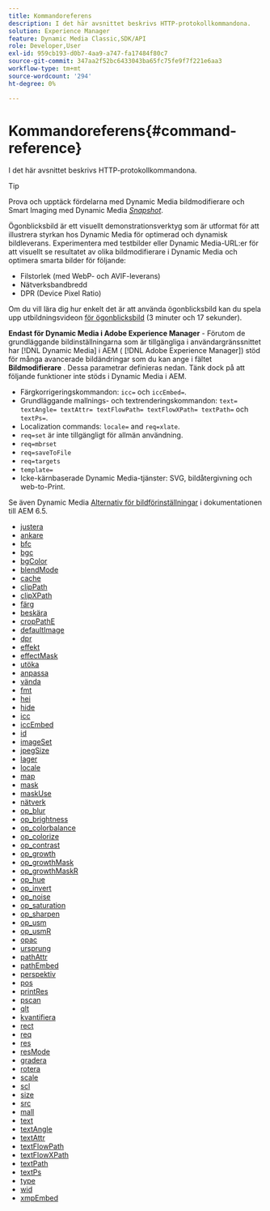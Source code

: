 ```yaml
---
title: Kommandoreferens
description: I det här avsnittet beskrivs HTTP-protokollkommandona.
solution: Experience Manager
feature: Dynamic Media Classic,SDK/API
role: Developer,User
exl-id: 959cb193-d0b7-4aa9-a747-fa17484f80c7
source-git-commit: 347aa2f52bc6433043ba65fc75fe9f7f221e6aa3
workflow-type: tm+mt
source-wordcount: '294'
ht-degree: 0%

---
```


# Kommandoreferens{#command-reference}

I det här avsnittet beskrivs HTTP-protokollkommandona.

>[!TIP]
>
>Prova och upptäck fördelarna med Dynamic Media bildmodifierare och Smart Imaging med Dynamic Media [_Snapshot_](https://snapshot.scene7.com/).
>
> Ögonblicksbild är ett visuellt demonstrationsverktyg som är utformat för att illustrera styrkan hos Dynamic Media för optimerad och dynamisk bildleverans. Experimentera med testbilder eller Dynamic Media-URL:er för att visuellt se resultatet av olika bildmodifierare i Dynamic Media och optimera smarta bilder för följande:
>* Filstorlek (med WebP- och AVIF-leverans)
>* Nätverksbandbredd
>* DPR (Device Pixel Ratio)
>
>Om du vill lära dig hur enkelt det är att använda ögonblicksbild kan du spela upp utbildningsvideon [för ögonblicksbild](https://experienceleague.adobe.com/docs/experience-manager-learn/assets/dynamic-media/images/dynamic-media-snapshot.html?lang=en) (3 minuter och 17 sekunder).


**Endast för Dynamic Media i Adobe Experience Manager** - Förutom de grundläggande bildinställningarna som är tillgängliga i användargränssnittet har [!DNL Dynamic Media] i AEM ( [!DNL Adobe Experience Manager]) stöd för många avancerade bildändringar som du kan ange i fältet **Bildmodifierare** . Dessa parametrar definieras nedan. Tänk dock på att följande funktioner inte stöds i Dynamic Media i AEM.

* Färgkorrigeringskommandon: `icc=` och `iccEmbed=`.
* Grundläggande mallnings- och textrenderingskommandon: `text= textAngle= textAttr= textFlowPath= textFlowXPath= textPath=` och `textPs=`.
* Localization commands: `locale=` and `req=xlate`.
* `req=set` är inte tillgängligt för allmän användning.
* `req=mbrset`
* `req=saveToFile`
* `req=targets`
* `template=`
* Icke-kärnbaserade Dynamic Media-tjänster: SVG, bildåtergivning och web-to-Print.

<!-- Adobe IS command examples website  http://sj1010010254235.corp.adobe.com/iscommands/ -->

Se även Dynamic Media [Alternativ för bildförinställningar](https://experienceleague.adobe.com/docs/experience-manager-65/assets/dynamic/managing-image-presets.html#dynamic) i dokumentationen till AEM 6.5.

* [justera](r-align.md)
* [ankare](r-anchor.md)
* [bfc](r-bfc.md)
* [bgc](r-bgc.md)
* [bgColor](r-bgcolor.md)
* [blendMode](r-blendmode.md)
* [cache](r-is-http-cache.md)
* [clipPath](r-clippath.md)
* [clipXPath](r-clipxpath.md)
* [färg](r-color-commandref.md)
* [beskära](r-crop.md)
* [cropPathE](r-croppath.md)
* [defaultImage](r-is-http-defaultimage.md)
* [dpr](r-dpr.md)
* [effekt](r-effect.md)
* [effectMask](r-effectmask.md)
* [utöka](r-extend.md)
* [anpassa](r-fit.md)
* [vända](r-flip.md)
* [fmt](r-is-http-fmt.md)
* [hei](r-is-http-hei.md)
* [hide](r-hide.md)
* [icc](r-icc.md)
* [iccEmbed](r-iccembed.md)
* [id](r-id.md)
* [imageSet](r-imageset.md)
* [jpegSize](r-jpegsize.md)
* [lager](r-layer.md)
* [locale](r-locale.md)
* [map](r-map.md)
* [mask](r-mask.md)
* [maskUse](r-maskuse.md)
* [nätverk](r-network.md)
* [op_blur](r-op-blur.md)
* [op_brightness](r-op-brightness.md)
* [op_colorbalance](r-op-colorbalance.md)
* [op_colorize](r-op-colorize.md)
* [op_contrast](r-op-contrast.md)
* [op_growth](r-op-grow.md)
* [op_growthMask](r-op-growmask.md)
* [op_growthMaskR](r-op-growmaskr.md)
* [op_hue](r-op-hue.md)
* [op_invert](r-op-invert.md)
* [op_noise](r-op-noise.md)
* [op_saturation](r-op-saturation.md)
* [op_sharpen](r-op-sharpen.md)
* [op_usm](r-op-usm.md)
* [op_usmR](r-op-usmr.md)
* [opac](r-opac.md)
* [ursprung](r-origin.md)
* [pathAttr](r-pathattr.md)
* [pathEmbed](r-pathembed.md)
* [perspektiv](r-perspective.md)
* [pos](r-pos.md)
* [printRes](r-printres.md)
* [pscan](r-pscan.md)
* [qlt](r-is-http-qlt.md)
* [kvantifiera](r-is-http-quantize.md)
* [rect](r-rect.md)
* [req](r-req/r-req.md)
* [res](r-res.md)
* [resMode](r-is-http-resmode.md)
* [gradera](r-rgn.md)
* [rotera](r-rotate.md)
* [scale](r-is-http-scale.md)
* [scl](r-scl.md)
* [size](r-size-reference.md)
* [src](r-src.md)
* [mall](r-template.md)
* [text](r-text.md)
* [textAngle](r-textangle.md)
* [textAttr](r-textattr.md)
* [textFlowPath](r-textflowpath.md)
* [textFlowXPath](r-textflowxpath.md)
* [textPath](r-textpath.md)
* [textPs](r-textps.md)
* [type](r-type.md)
* [wid](r-is-http-wid.md)
* [xmpEmbed](r-xmpembed.md)

